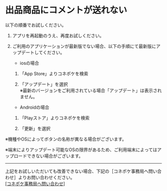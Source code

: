 # 出品商品にコメントが送れない

以下の順番でお試しください。

1. アプリを再起動のうえ、再度お試しください。

1. ご利用のアプリケーションが最新版でない場合、以下の手順にて最新版にアップデートしてください。

   - iosの場合
   1. 「App Store」よりコネポケを検索

   1. 「アップデート」を選択  
※最新のバージョンをご利用されている場合「アップデート」は表示されません。

   - Androidの場合
   1. 「Playストア」よりコネポケを検索

   2. 「更新」を選択

※機種やOSによってボタンの名称が異なる場合がございます。

※端末によりアップデート可能なOSの限界があるため、ご利用端末によってはアップロードできない場合がございます。

---

上記をお試しいただいても改善できない場合、下記の［コネポケ事務局へ問い合わせ］よりお問い合わせください。  
<a href=mailto:support@conepoke.com>[コネポケ事務局へ問い合わせ]</a>
